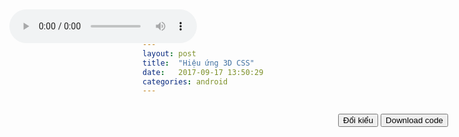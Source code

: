 ```yaml
---
layout: post
title:  "Hiệu ứng 3D CSS"
date:   2017-09-17 13:50:29
categories: android
---
```

<html>
  <head>
  <meta http-equiv="Content-Type" content="text/html; charset=utf-8" />
  <link rel="stylesheet" href="/css/style.css" type="text/css" media="screen" />
  <script type="text/javascript" charset="utf-8">
    function hasClassName(inElement, inClassName)
    {
        var regExp = new RegExp('(?:^|\\s+)' + inClassName + '(?:\\s+|$)');
        return regExp.test(inElement.className);
    }

    function addClassName(inElement, inClassName)
    {
        if (!hasClassName(inElement, inClassName))
            inElement.className = [inElement.className, inClassName].join(' ');
    }

    function removeClassName(inElement, inClassName)
    {
        if (hasClassName(inElement, inClassName)) {
            var regExp = new RegExp('(?:^|\\s+)' + inClassName + '(?:\\s+|$)', 'g');
            var curClasses = inElement.className;
            inElement.className = curClasses.replace(regExp, ' ');
        }
    }

    function toggleClassName(inElement, inClassName)
    {
        if (hasClassName(inElement, inClassName))
            removeClassName(inElement, inClassName);
        else
            addClassName(inElement, inClassName);
    }

    function toggleShape()
    {
      var shape = document.getElementById('shape');
      if (hasClassName(shape, 'ring')) {
        removeClassName(shape, 'ring');
        addClassName(shape, 'cube');
      } else {
        removeClassName(shape, 'cube');
        addClassName(shape, 'ring');
      }
      
      var stage = document.getElementById('stage');
      if (hasClassName(shape, 'ring'))
        stage.style.webkitTransform = 'translateZ(-200px)';
      else
        stage.style.webkitTransform = '';
    }
    function downloadLink()
    {
      location.href = 'http://luongchung.github.io/zip/3d-css.zip';
    }
  </script>
</head>
  <body>

  <div style="text-align: right;padding: 15px;"><button onclick="toggleShape()">Đổi kiểu</button>&nbsp;<button onclick="downloadLink()">Download code</button></div>
  
  <div id="container">
    <div id="stage">
      <div id="shape" class="cube backfaces">
        <div class="plane one"></div>
        <div class="plane two"></div>
        <div class="plane three"></div>
        <div class="plane four"></div>
        <div class="plane five"></div>
        <div class="plane six"></div>
        <div class="plane seven"></div>
        <div class="plane eight"></div>
        <div class="plane nine"></div>
        <div class="plane ten"></div>
        <div class="plane eleven"></div>
        <div class="plane twelve"></div>
      </div>
    </div>
  </div>
  <div style="position: absolute;top: 15px;left: 15px;height: 30px;width: 300px;" id="playAudio">
    <audio controls autoplay loop><source src="/music/Girls_Like_You.mp3" type="audio/mpeg"></audio>
  </div>
  <!--script>
    var isChrome = /Chrome/.test(navigator.userAgent) && /Google Inc/.test(navigator.vendor);
    if(isChrome) {
        document.getElementById('playAudio').remove();
        document.write('<iframe src="/music/Girls_Like_You.mp3" allow="autoplay loop" style="display:none"></iframe>');
    }
  </script-->
  <BR>
  <BR>
  <BR><BR><BR><BR><BR><BR><BR><BR><BR><BR><BR><BR><BR><BR><BR><BR>
  
</body>
</html>
